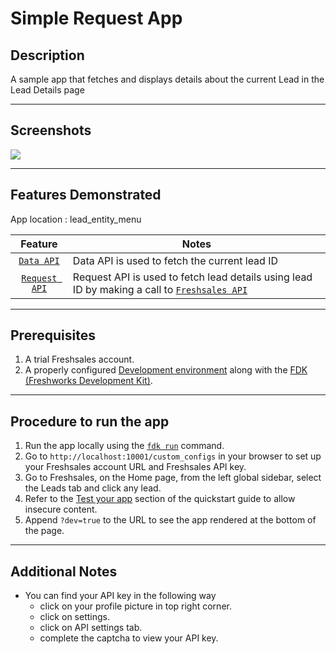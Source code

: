 # Simple Request App

## Description

A sample app that fetches and displays details about the current Lead in the Lead Details page

---

## Screenshots

<img src="./screenshots/App face.png">

---

## Features Demonstrated

App location : lead_entity_menu

|                               Feature                               | Notes                                                                                                                                |
| :-----------------------------------------------------------------: | ------------------------------------------------------------------------------------------------------------------------------------ |
|    [`Data API`](https://developers.freshsales.io/docs/data-api/)    | Data API is used to fetch the current lead ID                                                                                        |
| [`Request API`](https://developers.freshsales.io/docs/request-api/) | Request API is used to fetch lead details using lead ID by making a call to [`Freshsales API`](https://www.freshsales.io/api/#leads) |

---

## Prerequisites

1. A trial Freshsales account.
2. A properly configured [Development environment](https://developers.freshsales.io/docs/quick-start//) along with the [FDK (Freshworks Development Kit)](https://developers.freshsales.io/docs/freshsales-sdk/).

---

## Procedure to run the app

1. Run the app locally using the [`fdk run`](https://developers.freshsales.io/docs/freshsales-sdk/#_run) command.
2. Go to `http://localhost:10001/custom_configs` in your browser to set up your Freshsales account URL and Freshsales API key.
3. Go to Freshsales, on the Home page, from the left global sidebar, select the Leads tab and click any lead.
4. Refer to the [Test your app](https://developers.freshsales.io/docs/quick-start/#test_your_app) section of the quickstart guide to allow insecure content.
5. Append `?dev=true` to the URL to see the app rendered at the bottom of the page.

---

## Additional Notes

- You can find your API key in the following way
  - click on your profile picture in top right corner.
  - click on settings.
  - click on API settings tab.
  - complete the captcha to view your API key.
